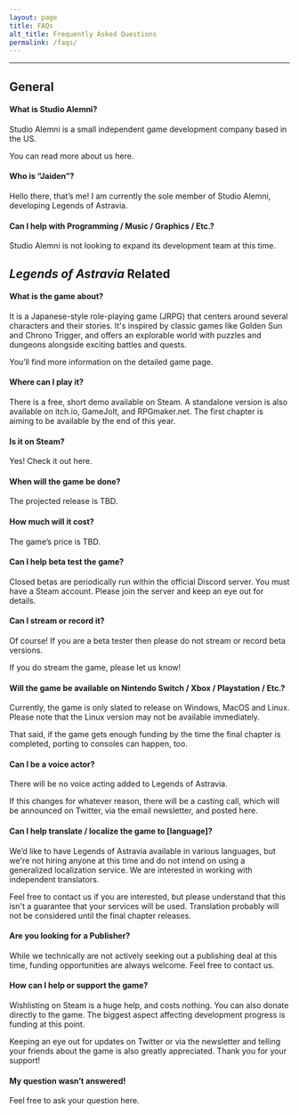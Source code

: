 ```yaml
---
layout: page
title: FAQs
alt_title: Frequently Asked Questions
permalink: /faqs/
---
```


---

## General
#### What is Studio Alemni?

Studio Alemni is a small independent game development company based in the US. 

You can read more about us here. 

#### Who is “Jaiden”?

Hello there, that’s me! I am currently the sole member of Studio Alemni, developing Legends of Astravia.

#### Can I help with Programming / Music / Graphics / Etc.?

Studio Alemni is not looking to expand its development team at this time. 

## _Legends of Astravia_ Related
#### What is the game about?

It is a Japanese-style role-playing game (JRPG) that centers around several characters and their stories. It's inspired by classic games like Golden Sun and Chrono Trigger, and offers an explorable world with puzzles and dungeons alongside exciting battles and quests. 

You’ll find more information on the detailed game page.

#### Where can I play it?

There is a free, short demo available on Steam. A standalone version is also available on  itch.io, GameJolt, and RPGmaker.net. The first chapter is aiming to be available by the end of this year.

#### Is it on Steam?

Yes! Check it out here.

#### When will the game be done?

The projected release is TBD.

#### How much will it cost?

The game’s price is TBD.

#### Can I help beta test the game?

Closed betas are periodically run within the official Discord server. You must have a Steam account. Please join the server and keep an eye out for details.

#### Can I stream or record it?

Of course! If you are a beta tester then please do not stream or record beta versions.

If you do stream the game, please let us know! 

#### Will the game be available on Nintendo Switch / Xbox / Playstation / Etc.?

Currently, the game is only slated to release on Windows, MacOS and Linux. Please note that the Linux version may not be available immediately. 

That said, if the game gets enough funding by the time the final chapter is completed, porting to consoles can happen, too. 

#### Can I be a voice actor?

There will be no voice acting added to Legends of Astravia.

If this changes for whatever reason, there will be a casting call, which will be announced on Twitter, via the email newsletter, and posted here. 

#### Can I help translate / localize the game to \[language\]?

We’d like to have Legends of Astravia available in various languages, but we're not hiring anyone at this time and do not intend on using a generalized localization service. We are interested in working with independent translators.

Feel free to contact us if you are interested, but please understand that this isn't a guarantee that your services will be used. Translation probably will not be considered until the final chapter releases.

#### Are you looking for a Publisher?

While we technically are not actively seeking out a publishing deal at this time, funding opportunities are always welcome. Feel free to contact us.

#### How can I help or support the game?

Wishlisting on Steam is a huge help, and costs nothing. You can also donate directly to the game. The biggest aspect affecting development progress is funding at this point.

Keeping an eye out for updates on Twitter or via the newsletter and telling your friends about the game is also greatly appreciated. Thank you for your support!

#### My question wasn’t answered!

Feel free to ask your question here.